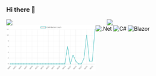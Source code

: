 ### Hi there 👋

<img align="left" width="47%" src="https://github-readme-stats.vercel.app/api?username=willj4945&show_icons=true&theme=radical" />


<img align="right" width="47%" src="https://github-readme-stats.vercel.app/api/top-langs/?username=willj4945&layout=compact)](https://github.com/anuraghazra/github-readme-stats" />


<img align="left" width="47%" src="images/contribution-graph.png"/>

![.Net](https://img.shields.io/badge/.NET-5C2D91?style=for-the-badge&logo=.net&logoColor=white)
![C#](https://img.shields.io/badge/c%23-%23239120.svg?style=for-the-badge&logo=c-sharp&logoColor=white)
![Blazor](https://img.shields.io/badge/blazor-%235C2D91.svg?style=for-the-badge&logo=blazor&logoColor=white)







<!--
**willj4945/willj4945** is a ✨ _special_ ✨ repository because its `README.md` (this file) appears on your GitHub profile.

Here are some ideas to get you started:

- 🔭 I’m currently working on ...
- 🌱 I’m currently learning ...
- 👯 I’m looking to collaborate on ...
- 🤔 I’m looking for help with ...
- 💬 Ask me about ...
- 📫 How to reach me: ...
- 😄 Pronouns: ...
- ⚡ Fun fact: ...
-->

